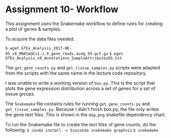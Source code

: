 # Assignment 10- Workflow

This assignment uses the Snakemake workflow to define rules for creating a plot of genes & samples.

To acquire the data files needed:

`$ wget GTEx_Analysis_2017-06-05_v8_RNASeQCv1.1.9_gene_reads.acmg_59.gct.gz`
`$ wget GTEx_Analysis_v8_Annotations_SampleAttributesDS.txt`

The `get_gene_counts.py` and `get_tissue_samples.py` scripts were adapted from the scripts with the same name in the lecture code repository.

I was unable to write a working version of `box.py`. This is the script that plots the gene expression distribution across a set of genes for a set of tissue groups. 

The `Snakemake` file contains rules for running `get_gene_counts.py` and `get_tissue_samples.py`. Because I didn't finish box.py, the file only writes the gene text files. This is shown in the `dag.png` snakefile dependency chart.

To run the Snakemake file to create the text files of gene counts, do the following:
`$ conda install -c bioconda snakemake graphviz`
`$ snakemake`
